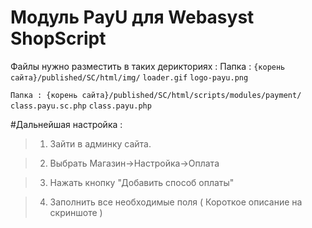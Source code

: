 Модуль PayU для Webasyst ShopScript
======


Файлы нужно разместить в таких дерикториях :
Папка : `{корень сайта}/published/SC/html/img/`
`loader.gif`
`logo-payu.png`

`Папка : {корень сайта}/published/SC/html/scripts/modules/payment/`
`class.payu.sc.php`
`class.payu.php`

#Дальнейшая настройка :

>1. Зайти в админку сайта.

>2. Выбрать Магазин->Настройка->Оплата

>3. Нажать кнопку "Добавить способ оплаты"

>4. Заполнить все необходимые поля ( Короткое описание на скриншоте )
